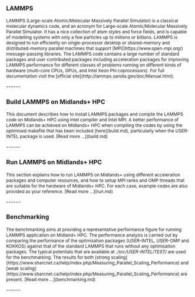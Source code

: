 ### LAMMPS
<p style="font-size:85%;">LAMMPS (Large-scale Atomic/Molecular Massively Parallel Simulator) is a classical molecular dynamics code, and an acronym for Large-scale Atomic/Molecular Massively Parallel Simulator. It has a nice collection of atom styles and force fields, and is capable of modelling systems with only a few particles up to millions or billions. 
LAMMPS is designed to run efficiently on single-processor desktop or shared-memory and distributed-memory parallel machines that support [MPI](https://www.open-mpi.org/) message-passing libraries. The LAMMPS code contains a large number of standard packages and user contributed packages including acceleration packages for improving LAMMPS performance for different classes of problems running on different kinds of hardware (multi-core CPUs, GPUs, and Intel Xeon Phi coprocessors). For full documentation visit the [official site](http://lammps.sandia.gov/doc/Manual.html).</p>
------

### Build LAMMPS on Midlands+ HPC
<p style="font-size:85%;">This document describes how to install LAMMPS packages and compile the LAMMPS code on Midlands+ HPC using Intel compiler and Intel MPI. A better performance of LAMMPS can be achieved on Midlands+ HPC when compiling the codes by using the optimised makefile that has been included [here](build.md), particularly when the USER-INTEL package is used.   
[Read more ...](build.md)</p>
------

### Run LAMMPS on Midlands+ HPC
<p style="font-size:85%;">This section explains how to run LAMMPS on Midlands+ using different acceleration packages and computer resources, and how to setup MPI ranks and OMP threads that are suitable for the hardware of Midlands+ HPC. For each case, example codes are also provided as your reference.	
[Read more ...](run.md)</p>
------

### Benchmarking
<p style="font-size:85%;">The benchmarking aims at providing a representative performance figure for running LAMMPS application on Midland+ HPC. The performance analysis is carried out by comparing the performance of the optimisation packages (USER-INTEL, USER-OMP and KOKKOS) against that of the standard LAMMPS that runs without any optimisation packages.
The typical potentials that are available at <i>./src/USER-INTEL/TEST/</i> are used for the benchmarking. The results for both [strong scaling](https://www.sharcnet.ca/help/index.php/Measuring_Parallel_Scaling_Performance) and [weak scaling](https://www.sharcnet.ca/help/index.php/Measuring_Parallel_Scaling_Performance) are present.   		
[Read more ...](benchmarking.md)</p>
------

